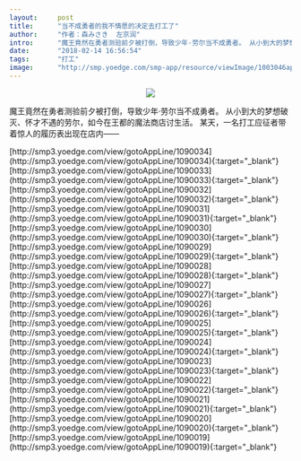 ```yaml
---
layout:     post
title:      "当不成勇者的我不情愿的决定去打工了"
author:     "作者：森みさき  左京润"
intro:      "魔王竟然在勇者测验前夕被打倒，导致少年·劳尔当不成勇者。 从小到大的梦想破灭、怀才不遇的劳尔，如今在王都的魔法商店讨生活。 某天，一名打工应征者带着惊人的履历表出现在店内——"
date:       "2018-02-14 16:56:54"
tags:       "打工"
image:      "http://smp.yoedge.com/smp-app/resource/viewImage/1003046appline.png"
---
```

<div style="text-align: center">
<p><img src="http://smp.yoedge.com/smp-app/resource/viewImage/1003046appline.png"/></p>
</div>
<p class="post-meta">
<span>魔王竟然在勇者测验前夕被打倒，导致少年·劳尔当不成勇者。 从小到大的梦想破灭、怀才不遇的劳尔，如今在王都的魔法商店讨生活。 某天，一名打工应征者带着惊人的履历表出现在店内——</span>
</p>
[http://smp3.yoedge.com/view/gotoAppLine/1090034](http://smp3.yoedge.com/view/gotoAppLine/1090034){:target="_blank"}
[http://smp3.yoedge.com/view/gotoAppLine/1090033](http://smp3.yoedge.com/view/gotoAppLine/1090033){:target="_blank"}
[http://smp3.yoedge.com/view/gotoAppLine/1090032](http://smp3.yoedge.com/view/gotoAppLine/1090032){:target="_blank"}
[http://smp3.yoedge.com/view/gotoAppLine/1090031](http://smp3.yoedge.com/view/gotoAppLine/1090031){:target="_blank"}
[http://smp3.yoedge.com/view/gotoAppLine/1090030](http://smp3.yoedge.com/view/gotoAppLine/1090030){:target="_blank"}
[http://smp3.yoedge.com/view/gotoAppLine/1090029](http://smp3.yoedge.com/view/gotoAppLine/1090029){:target="_blank"}
[http://smp3.yoedge.com/view/gotoAppLine/1090028](http://smp3.yoedge.com/view/gotoAppLine/1090028){:target="_blank"}
[http://smp3.yoedge.com/view/gotoAppLine/1090027](http://smp3.yoedge.com/view/gotoAppLine/1090027){:target="_blank"}
[http://smp3.yoedge.com/view/gotoAppLine/1090026](http://smp3.yoedge.com/view/gotoAppLine/1090026){:target="_blank"}
[http://smp3.yoedge.com/view/gotoAppLine/1090025](http://smp3.yoedge.com/view/gotoAppLine/1090025){:target="_blank"}
[http://smp3.yoedge.com/view/gotoAppLine/1090024](http://smp3.yoedge.com/view/gotoAppLine/1090024){:target="_blank"}
[http://smp3.yoedge.com/view/gotoAppLine/1090023](http://smp3.yoedge.com/view/gotoAppLine/1090023){:target="_blank"}
[http://smp3.yoedge.com/view/gotoAppLine/1090022](http://smp3.yoedge.com/view/gotoAppLine/1090022){:target="_blank"}
[http://smp3.yoedge.com/view/gotoAppLine/1090021](http://smp3.yoedge.com/view/gotoAppLine/1090021){:target="_blank"}
[http://smp3.yoedge.com/view/gotoAppLine/1090020](http://smp3.yoedge.com/view/gotoAppLine/1090020){:target="_blank"}
[http://smp3.yoedge.com/view/gotoAppLine/1090019](http://smp3.yoedge.com/view/gotoAppLine/1090019){:target="_blank"}


